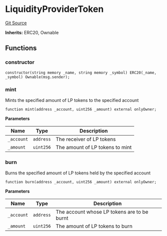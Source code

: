 # LiquidityProviderToken
[Git Source](https://github.com/Sahil-Gujrati/thunder-swap/blob/65d96eb516be89fd9526025068582cb68137dd6f/src/core/LiquidityProviderToken.sol)

**Inherits:**
ERC20, Ownable


## Functions
### constructor


```solidity
constructor(string memory _name, string memory _symbol) ERC20(_name, _symbol) Ownable(msg.sender);
```

### mint

Mints the specified amount of LP tokens to the specified account


```solidity
function mint(address _account, uint256 _amount) external onlyOwner;
```
**Parameters**

|Name|Type|Description|
|----|----|-----------|
|`_account`|`address`|The receiver of LP tokens|
|`_amount`|`uint256`|The amount of LP tokens to mint|


### burn

Burns the specified amount of LP tokens held by the specified account


```solidity
function burn(address _account, uint256 _amount) external onlyOwner;
```
**Parameters**

|Name|Type|Description|
|----|----|-----------|
|`_account`|`address`|The account whose LP tokens are to be burnt|
|`_amount`|`uint256`|The amount of LP tokens to burn|


